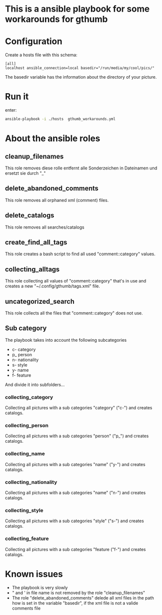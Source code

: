 # This is a ansible playbook for some workarounds for  gthumb #

# Configuration #

Create a hosts file with this schema:

```
[all]
localhost ansible_connection=local basedir="/run/media/my/cool/pics/"
```
The basedir variable has the information about the directory of your picture.

# Run it #

enter:
```bash
ansible-playbook -i ./hosts  gthumb_workarounds.yml
```
# About the ansible roles #

##  cleanup_filenames ##

This role removes diese rolle entfernt alle Sonderzeichen in Dateinamen und ersetzt sie durch "\_"

##  delete_abandoned_comments ##

This role removes all orphaned xml (comment) files.

##  delete_catalogs ##

This role removes all searches/catalogs

##  create_find_all_tags ##

This role creates a bash script to find all used "comment::category" values.

##  collecting_alltags ##

This role collecting all values of "comment::category" that's in use and  
creates a new "~/.config/gthumb/tags.xml" file.

##  uncategorized_search ##

This role collects all the files that "comment::category" does not use.

## Sub category ##

The playbook takes into account the following subcategories

* c- category
* p_ person
* n- nationality
* s- style
* y- name
* f- feature

And divide it into subfolders...

###  collecting_category ###

Collecting all pictures with a sub categories "category" ("c-") and creates catalogs.

###  collecting_person ###

Collecting all pictures with a sub categories "person" ("p_") and creates catalogs.

###  collecting_name ###

Collecting all pictures with a sub categories "name" ("y-") and creates catalogs.

###  collecting_nationality ###

Collecting all pictures with a sub categories "name" ("n-") and creates catalogs.

###  collecting_style ###

Collecting all pictures with a sub categories "style" ("s-") and creates catalogs.


###  collecting_feature ###

Collecting all pictures with a sub categories "feature ("f-") and creates catalogs.

# Known issues #
* The playbook is very slowly
* " and ' in file name is not removed by the role "cleanup_filenames"
* The role "delete_abandoned_comments" delede all xml files in the path how is set in the variable "basedir", if the xml file is not a valide comments file
